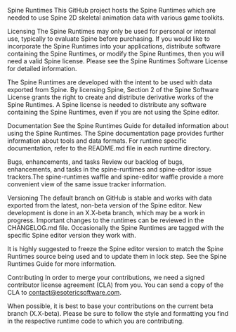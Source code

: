 Spine Runtimes
This GitHub project hosts the Spine Runtimes which are needed to use Spine 2D skeletal animation data with various game toolkits.

Licensing
The Spine Runtimes may only be used for personal or internal use, typically to evaluate Spine before purchasing. If you would like to incorporate the Spine Runtimes into your applications, distribute software containing the Spine Runtimes, or modify the Spine Runtimes, then you will need a valid Spine license. Please see the Spine Runtimes Software License for detailed information.

The Spine Runtimes are developed with the intent to be used with data exported from Spine. By licensing Spine, Section 2 of the Spine Software License grants the right to create and distribute derivative works of the Spine Runtimes. A Spine license is needed to distribute any software containing the Spine Runtimes, even if you are not using the Spine editor.

Documentation
See the Spine Runtimes Guide for detailed information about using the Spine Runtimes. The Spine documentation page provides further information about tools and data formats. For runtime specific documentation, refer to the README.md file in each runtime directory.

Bugs, enhancements, and tasks
Review our backlog of bugs, enhancements, and tasks in the spine-runtimes and spine-editor issue trackers.The spine-runtimes waffle and spine-editor waffle provide a more convenient view of the same issue tracker information.

Versioning
The default branch on GitHub is stable and works with data exported from the latest, non-beta version of the Spine editor. New development is done in an X.X-beta branch, which may be a work in progress. Important changes to the runtimes can be reviewed in the CHANGELOG.md file. Occasionally the Spine Runtimes are tagged with the specific Spine editor version they work with.

It is highly suggested to freeze the Spine editor version to match the Spine Runtimes source being used and to update them in lock step. See the Spine Runtimes Guide for more information.

Contributing
In order to merge your contributions, we need a signed contributor license agreement (CLA) from you. You can send a copy of the CLA to contact@esotericsoftware.com.

When possible, it is best to base your contributions on the current beta branch (X.X-beta). Please be sure to follow the style and formatting you find in the respective runtime code to which you are contributing.
